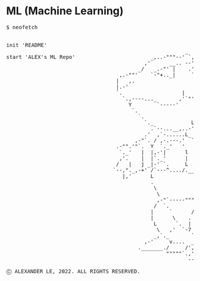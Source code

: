 # ML (Machine Learning)

<pre>
$ neofetch

                                                         
init 'README'   
                                                         _
start 'ALEX's ML Repo'                        _,..-"""--' `,.-".
                                            ,'      __.. --',  |
                                          _/   _.-"' |    .' | |       ____
                                    ,.-""'    `-"+.._|     `.' | `-..,',--.`.
                                   |   ,.                      '    j 7    l \__
                                   |.-'                            /| |    j||  .
                                   `.                   |         / L`.`""','|\  \
                                     `.,----..._       ,'`"'-.  ,'   \ `""'  | |  l
                                       Y        `-----'       v'    ,'`,.__..' |   .
                                        `.                   /     /   /     `.|   |
                                          `.                /     l   j       ,^.  |L
                                            `._            L       +. |._   .' \|  | \
                                              .`--...__,..-'""'-._  l L  """    |  |  \
                                            .'  ,`-......L_       \  \ \     _.'  ,'.  l
                                         ,-"`. / ,-.---.'  `.      \  L..--"'  _.-^.|   l
                                   .-"".'"`.  Y  `._'   '    `.     | | _,.--'"     |   |
                                    `._'   |  |,-'|      l     `.   | |"..          |   l
                                    ,'.    |  |`._'      |      `.  | |_,...---"""""`    L
                                   /   |   j _|-' `.     L       | j ,|              |   |
                                  `--,"._,-+' /`---^..../._____,.L',' `.             |\  |
                                     |,'      L                   |     `-.          | \j
                                              .                    \       `,        |  |
                                               \                __`.Y._      -.     j   |
                                                \           _.,'       `._     \    |  j
                                                ,-"`-----""""'           |`.    \  7   |
                                               /  `.        '            |  \    \ /   |
                                              |     `      /             |   \    Y    |
                                              |      \    .             ,'    |   L_.-')
                                               L      `.  |            /      ]     _.-^._
                                                \   ,'  `-7         ,-'      / |  ,'      `-._
                                               _,`._       `.   _,-'        ,',^.-            `.
                                            ,-'     v....  _.`"',          _:'--....._______,.-'
                                          ._______./     /',,-'"'`'--.  ,-'  `.
                                                   """""`.,'         _\`----...' 
                                                          --------""'

Ⓒ ALEXANDER LE, 2022. ALL RIGHTS RESERVED.
</pre>
